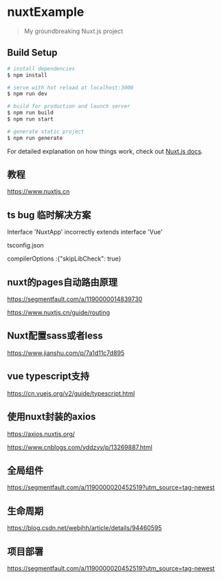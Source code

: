 # nuxtExample

> My groundbreaking Nuxt.js project

## Build Setup

```bash
# install dependencies
$ npm install

# serve with hot reload at localhost:3000
$ npm run dev

# build for production and launch server
$ npm run build
$ npm run start

# generate static project
$ npm run generate
```

For detailed explanation on how things work, check out [Nuxt.js docs](https://nuxtjs.org).

## 教程

https://www.nuxtjs.cn

## ts bug 临时解决方案

Interface 'NuxtApp' incorrectly extends interface 'Vue'

tsconfig.json

compilerOptions :{"skipLibCheck": true}

## nuxt的pages自动路由原理

https://segmentfault.com/a/1190000014839730

https://www.nuxtjs.cn/guide/routing

## Nuxt配置sass或者less

https://www.jianshu.com/p/7a1d11c7d895

## vue typescript支持

https://cn.vuejs.org/v2/guide/typescript.html

## 使用nuxt封装的axios

https://axios.nuxtjs.org/

https://www.cnblogs.com/yddzyy/p/13269887.html

## 全局组件

https://segmentfault.com/a/1190000020452519?utm_source=tag-newest

## 生命周期

https://blog.csdn.net/webjhh/article/details/94460595

## 项目部署

https://segmentfault.com/a/1190000020452519?utm_source=tag-newest

